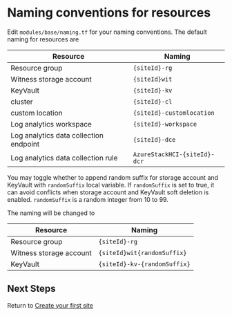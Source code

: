 # Naming conventions for resources

Edit `modules/base/naming.tf` for your naming conventions. The default naming for resources are

| Resource                               | Naming                       |
| -------------------------------------- | ---------------------------- |
| Resource group                         | `{siteId}-rg`                |
| Witness storage account                | `{siteId}wit`                |
| KeyVault                               | `{siteId}-kv`                |
| cluster                                | `{siteId}-cl`                |
| custom location                        | `{siteId}-customlocation`    |
| Log analytics workspace                | `{siteId}-workspace`         |
| Log analytics data collection endpoint | `{siteId}-dce`               |
| Log analytics data collection rule     | `AzureStackHCI-{siteId}-dcr` |

You may toggle whether to append random suffix for storage account and KeyVault with `randomSuffix` local variable. If `randomSuffix` is set to true, it can avoid conflicts when storage account and KeyVault soft deletion is enabled. `randomSuffix` is a random integer from 10 to 99. 

The naming will be changed to

| Resource                | Naming                       |
| ----------------------- | ---------------------------- |
| Resource group          | `{siteId}-rg`                |
| Witness storage account | `{siteId}wit{randomSuffix}`  |
| KeyVault                | `{siteId}-kv-{randomSuffix}` |


## Next Steps
Return to [Create your first site](./Add-The-First-Site.md)
